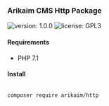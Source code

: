 ### Arikaim CMS Http Package
![version: 1.0.0](https://img.shields.io/github/release/arikaim/http.svg)
![license: GPL3](https://img.shields.io/badge/License-GPLv3-blue.svg)

    
     
#### Requirements 
  * PHP 7.1


#### Install

```bash

composer require arikaim/http

```
